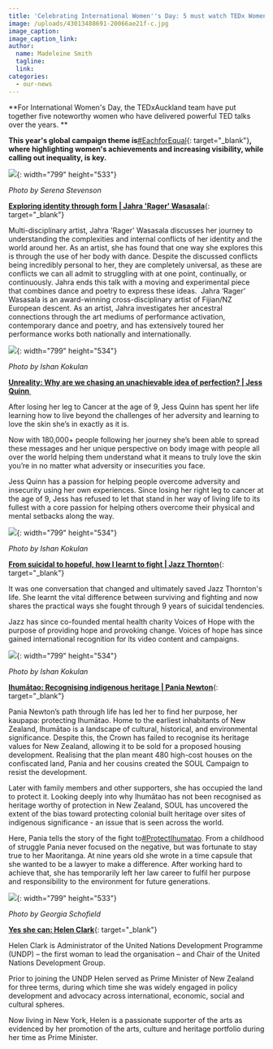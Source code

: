 ```yaml
---
title: 'Celebrating International Women''s Day: 5 must watch TEDx Women speakers'
image: /uploads/43013488691-20066ae21f-c.jpg
image_caption:
image_caption_link:
author:
  name: Madeleine Smith
  tagline:
  link:
categories:
  - our-news
---
```


**For International Women's Day, the TEDxAuckland team have put together five noteworthy women who have delivered powerful TED talks over the years. **

**This year's global campaign theme is**[\#EachforEqual](https://www.internationalwomensday.com/){: target="_blank"}**, where highlighting women's achievements and increasing visibility, while calling out inequality, is key.**

![](/uploads/43013488691-20066ae21f-c.jpg){: width="799" height="533"}

*Photo by Serena Stevenson*

[**Exploring identity through form \| Jahra 'Rager' Wasasala**](https://www.youtube.com/watch?v=YBqm7hTHCpg){: target="_blank"}

Multi-disciplinary artist, Jahra 'Rager' Wasasala discusses her journey to understanding the complexities and internal conflicts of her identity and the world around her. As an artist, she has found that one way she explores this is through the use of her body with dance. Despite the discussed conflicts being incredibly personal to her, they are completely universal, as these are conflicts we can all admit to struggling with at one point, continually, or continuously. Jahra ends this talk with a moving and experimental piece that combines dance and poetry to express these ideas.&nbsp; Jahra ‘Rager’ Wasasala is an award-winning cross-disciplinary artist of Fijian/NZ European descent. As an artist, Jahra investigates her ancestral connections through the art mediums of performance activation, contemporary dance and poetry, and has extensively toured her performance works both nationally and internationally.

![](/uploads/46215056802-d5c395a701-c.jpg){: width="799" height="534"}

*Photo by Ishan Kokulan*

**<u><a target="_blank" href="https://www.youtube.com/watch?v=ujQAvQteeZY">Unreality: Why are we chasing an unachievable idea of perfection? | Jess Quinn&nbsp;</a></u>**

After losing her leg to Cancer at the age of 9, Jess Quinn has spent her life learning how to live beyond the challenges of her adversity and learning to love the skin she’s in exactly as it is.

Now with 180,000+ people following her journey she’s been able to spread these messages and her unique perspective on body image with people all over the world helping them understand what it means to truly love the skin you’re in no matter what adversity or insecurities you face.

Jess Quinn has a passion for helping people overcome adversity and insecurity using her own experiences. Since losing her right leg to cancer at the age of 9, Jess has refused to let that stand in her way of living life to its fullest with a core passion for helping others overcome their physical and mental setbacks along the way.

![](/uploads/45352866055-d42efc54e5-c.jpg){: width="799" height="534"}

*Photo by Ishan Kokulan*

[**From suicidal to hopeful, how I learnt to fight \| Jazz Thornton**](https://www.youtube.com/watch?v=h2au58zB_kk){: target="_blank"}

It was one conversation that changed and ultimately saved Jazz Thornton's life. She learnt the vital difference between surviving and fighting and now shares the practical ways she fought through 9 years of suicidal tendencies.

Jazz has since co-founded mental health charity Voices of Hope with the purpose of providing hope and provoking change. Voices of hope has since gained international recognition for its video content and campaigns.&nbsp;

![](/uploads/46215056042-0bab7d7587-c.jpg){: width="799" height="534"}

*Photo by Ishan Kokulan*

[**Ihumātao: Recognising indigenous heritage \| Pania Newton**](https://www.youtube.com/watch?v=tT11yvE5plo){: target="_blank"}

Pania Newton’s path through life has led her to find her purpose, her kaupapa: protecting Ihumātao. Home to the earliest inhabitants of New Zealand, Ihumātao is a landscape of cultural, historical, and environmental significance. Despite this, the Crown has failed to recognise its heritage values for New Zealand, allowing it to be sold for a proposed housing development. Realising that the plan meant 480 high-cost houses on the confiscated land, Pania and her cousins created the SOUL Campaign to resist the development.

Later with family members and other supporters, she has occupied the land to protect it. Looking deeply into why Ihumātao has not been recognised as heritage worthy of protection in New Zealand, SOUL has uncovered the extent of the bias toward protecting colonial built heritage over sites of indigenous significance - an issue that is seen across the world.

Here, Pania tells the story of the fight to[\#ProtectIhumatao](https://www.youtube.com/results?search_query=%23ProtectIhumatao). From a childhood of struggle Pania never focused on the negative, but was fortunate to stay true to her Maoritanga. At nine years old she wrote in a time capsule that she wanted to be a lawyer to make a difference. After working hard to achieve that, she has temporarily left her law career to fulfil her purpose and responsibility to the environment for future generations.&nbsp;

![](/uploads/20531605765-93904e96eb-c.jpg){: width="799" height="533"}

*Photo by Georgia Schofield*

[**Yes she can: Helen Clark**](https://www.youtube.com/watch?v=rrsBQo6GVC4){: target="_blank"}

Helen Clark is Administrator of the United Nations Development Programme (UNDP) – the first woman to lead the organisation – and Chair of the United Nations Development Group.

Prior to joining the UNDP Helen served as Prime Minister of New Zealand for three terms, during which time she was widely engaged in policy development and advocacy across international, economic, social and cultural spheres.

Now living in New York, Helen is a passionate supporter of the arts as evidenced by her promotion of the arts, culture and heritage portfolio during her time as Prime Minister.